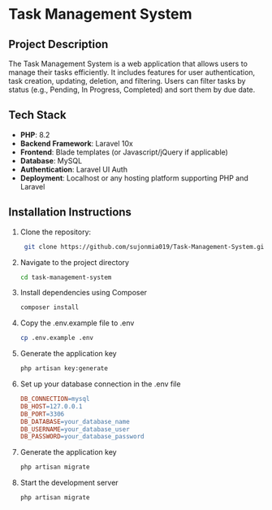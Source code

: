 # Task Management System

## Project Description
The Task Management System is a web application that allows users to manage their tasks efficiently. It includes features for user authentication, task creation, updating, deletion, and filtering. Users can filter tasks by status (e.g., Pending, In Progress, Completed) and sort them by due date.

## Tech Stack
- **PHP**: 8.2
- **Backend Framework**: Laravel 10x
- **Frontend**: Blade templates (or Javascript/jQuery if applicable)
- **Database**: MySQL
- **Authentication**: Laravel UI Auth
- **Deployment**: Localhost or any hosting platform supporting PHP and Laravel

## Installation Instructions
1. Clone the repository:
   ```bash
    git clone https://github.com/sujonmia019/Task-Management-System.git
2. Navigate to the project directory
    ```bash
    cd task-management-system

3. Install dependencies using Composer
    ```bash
    composer install

4. Copy the .env.example file to .env
    ```bash
    cp .env.example .env

5. Generate the application key
    ```bash
    php artisan key:generate

6. Set up your database connection in the .env file
    ```makefile
    DB_CONNECTION=mysql
    DB_HOST=127.0.0.1
    DB_PORT=3306
    DB_DATABASE=your_database_name
    DB_USERNAME=your_database_user
    DB_PASSWORD=your_database_password

7. Generate the application key
    ```bash
    php artisan migrate

8. Start the development server
    ```bash
    php artisan migrate







